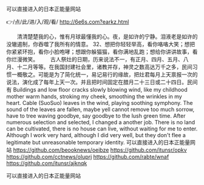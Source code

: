 
可以直接进入的日本正能量网站




👉/点/此/进/入/观/看/ http://6e6s.com?earkz.html




　　清清楚楚我的心，惟有月球最懂我的心。夜，是如许的宁静。泪液老是如许的没辙遏制，你吞噬了我所有的情意。
		32、想把你轻轻举高，看你咯咯大笑；想把你紧紧环抱，看你小脸咆哮；想跟你躲猫猫，看你满地乱跑；想给你讲讲故事，看你烂漫微笑。
　　古人祭灶的日期，历来说法不一，有正月、四月、五月、八月、十二月等等。在我国封建社会里，诸教并存，神灵之数高达万千之多，民间习惯一概敬之。可能是为了简化统一，易记易行的缘故，把灶君每月上天禀报一次的说法，演化成了每年上天一次。并且把时间固定在腊月二十三日或二十四日。民间有
Buildings and low floor cracks slowly blowing wind, like my childhood mother warm hands, stroking my cheek, smoothing the wrinkles in my heart.
Cable (SuoSuo) leaves in the wind, playing soothing symphony.
The sound of the leaves are fallen, maybe yell cannot remove too much sorrow, have to tree waving goodbye, say goodbye to the lush green time.
After numerous selection and selected, I changed a another job.
There is no land can be cultivated, there is no house can live, without waiting for me to enter.
Although I work very hard, although I did very well, but they don't flee a legitimate but unreasonable temporary identity.
可以直接进入的日本正能量网站 https://github.com/beooknews/oeibze
https://github.com/itunsr/opkv
https://github.com/cctnews/oluprj
https://github.com/rabte/wnaf
https://github.com/itunsr/ajknqk





可以直接进入的日本正能量网站

